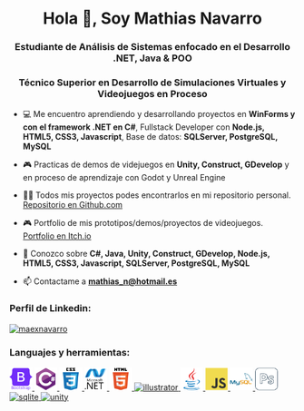 <h1 align="center">Hola 👋, Soy Mathias Navarro</h1>
<h3 align="center">Estudiante de Análisis de Sistemas enfocado en el Desarrollo .NET, Java & POO</h3>
<h3 align="center">Técnico Superior en Desarrollo de Simulaciones Virtuales y Videojuegos en Proceso</h3>

- 💻 Me encuentro aprendiendo y desarrollando proyectos en **WinForms y con el framework .NET en C#**, Fullstack Developer con **Node.js, HTML5, CSS3, Javascript**, Base de datos: **SQLServer, PostgreSQL, MySQL**
- 🎮 Practicas de demos de videjuegos en **Unity, Construct, GDevelop** y en proceso de aprendizaje con Godot y Unreal Engine

- 👨‍💻 Todos mis proyectos podes encontrarlos en mi repositorio personal. [Repositorio en Github.com](https://github.com/mathie-nav)
- 🎮 Portfolio de mis prototipos/demos/proyectos de videojuegos. [Portfolio en Itch.io](https://majomanav.itch.io)

- 💬 Conozco sobre **C#, Java, Unity, Construct, GDevelop, Node.js, HTML5, CSS3, Javascript, SQLServer, PostgreSQL, MySQL**

- 📫 Contactame a **mathias_n@hotmail.es**

<h3 align="left">Perfil de Linkedin:</h3>
<p align="left">
<a href="https://linkedin.com/in/maexnavarro" target="blank"><img align="center" src="https://raw.githubusercontent.com/rahuldkjain/github-profile-readme-generator/master/src/images/icons/Social/linked-in-alt.svg" alt="maexnavarro" height="30" width="40" /></a>
</p>

<h3 align="left">Languajes y herramientas:</h3>
<p align="left"> <a href="https://getbootstrap.com" target="_blank" rel="noreferrer"> <img src="https://raw.githubusercontent.com/devicons/devicon/master/icons/bootstrap/bootstrap-plain-wordmark.svg" alt="bootstrap" width="40" height="40"/> </a> <a href="https://www.w3schools.com/cs/" target="_blank" rel="noreferrer"> <img src="https://raw.githubusercontent.com/devicons/devicon/master/icons/csharp/csharp-original.svg" alt="csharp" width="40" height="40"/> </a> <a href="https://www.w3schools.com/css/" target="_blank" rel="noreferrer"> <img src="https://raw.githubusercontent.com/devicons/devicon/master/icons/css3/css3-original-wordmark.svg" alt="css3" width="40" height="40"/> </a> <a href="https://dotnet.microsoft.com/" target="_blank" rel="noreferrer"> <img src="https://raw.githubusercontent.com/devicons/devicon/master/icons/dot-net/dot-net-original-wordmark.svg" alt="dotnet" width="40" height="40"/> </a> <a href="https://www.w3.org/html/" target="_blank" rel="noreferrer"> <img src="https://raw.githubusercontent.com/devicons/devicon/master/icons/html5/html5-original-wordmark.svg" alt="html5" width="40" height="40"/> </a> <a href="https://www.adobe.com/in/products/illustrator.html" target="_blank" rel="noreferrer"> <img src="https://www.vectorlogo.zone/logos/adobe_illustrator/adobe_illustrator-icon.svg" alt="illustrator" width="40" height="40"/> </a> <a href="https://www.java.com" target="_blank" rel="noreferrer"> <img src="https://raw.githubusercontent.com/devicons/devicon/master/icons/java/java-original.svg" alt="java" width="40" height="40"/> </a> <a href="https://developer.mozilla.org/en-US/docs/Web/JavaScript" target="_blank" rel="noreferrer"> <img src="https://raw.githubusercontent.com/devicons/devicon/master/icons/javascript/javascript-original.svg" alt="javascript" width="40" height="40"/> </a> <a href="https://www.mysql.com/" target="_blank" rel="noreferrer"> <img src="https://raw.githubusercontent.com/devicons/devicon/master/icons/mysql/mysql-original-wordmark.svg" alt="mysql" width="40" height="40"/> </a> <a href="https://www.photoshop.com/en" target="_blank" rel="noreferrer"> <img src="https://raw.githubusercontent.com/devicons/devicon/master/icons/photoshop/photoshop-line.svg" alt="photoshop" width="40" height="40"/> </a> <a href="https://www.sqlite.org/" target="_blank" rel="noreferrer"> <img src="https://www.vectorlogo.zone/logos/sqlite/sqlite-icon.svg" alt="sqlite" width="40" height="40"/> </a> <a href="https://unity.com/" target="_blank" rel="noreferrer"> <img src="https://www.vectorlogo.zone/logos/unity3d/unity3d-icon.svg" alt="unity" width="40" height="40"/> </a> </p>
